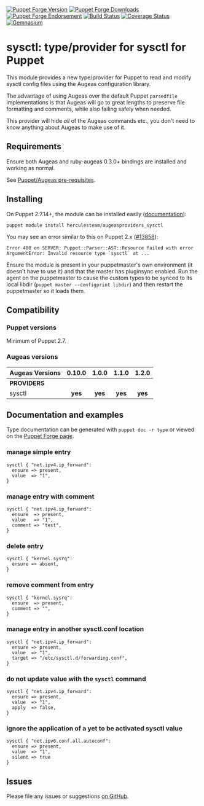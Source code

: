 [![Puppet Forge Version](http://img.shields.io/puppetforge/v/herculesteam/augeasproviders_sysctl.svg)](https://forge.puppetlabs.com/herculesteam/augeasproviders_sysctl)
[![Puppet Forge Downloads](http://img.shields.io/puppetforge/dt/herculesteam/augeasproviders_sysctl.svg)](https://forge.puppetlabs.com/herculesteam/augeasproviders_sysctl)
[![Puppet Forge Endorsement](https://img.shields.io/puppetforge/e/herculesteam/augeasproviders_sysctl.svg)](https://forge.puppetlabs.com/herculesteam/augeasproviders_sysctl)
[![Build Status](https://img.shields.io/travis/hercules-team/augeasproviders_sysctl/master.svg)](https://travis-ci.org/hercules-team/augeasproviders_sysctl)
[![Coverage Status](https://img.shields.io/coveralls/hercules-team/augeasproviders_sysctl.svg)](https://coveralls.io/r/hercules-team/augeasproviders_sysctl)
[![Gemnasium](https://img.shields.io/gemnasium/hercules-team/augeasproviders_sysctl.svg)](https://gemnasium.com/hercules-team/augeasproviders_sysctl)


# sysctl: type/provider for sysctl for Puppet

This module provides a new type/provider for Puppet to read and modify sysctl
config files using the Augeas configuration library.

The advantage of using Augeas over the default Puppet `parsedfile`
implementations is that Augeas will go to great lengths to preserve file
formatting and comments, while also failing safely when needed.

This provider will hide *all* of the Augeas commands etc., you don't need to
know anything about Augeas to make use of it.

## Requirements

Ensure both Augeas and ruby-augeas 0.3.0+ bindings are installed and working as
normal.

See [Puppet/Augeas pre-requisites](http://docs.puppetlabs.com/guides/augeas.html#pre-requisites).

## Installing

On Puppet 2.7.14+, the module can be installed easily ([documentation](http://docs.puppetlabs.com/puppet/latest/reference/modules_installing.html)):

    puppet module install herculesteam/augeasproviders_sysctl

You may see an error similar to this on Puppet 2.x ([#13858](http://projects.puppetlabs.com/issues/13858)):

    Error 400 on SERVER: Puppet::Parser::AST::Resource failed with error ArgumentError: Invalid resource type `sysctl` at ...

Ensure the module is present in your puppetmaster's own environment (it doesn't
have to use it) and that the master has pluginsync enabled.  Run the agent on
the puppetmaster to cause the custom types to be synced to its local libdir
(`puppet master --configprint libdir`) and then restart the puppetmaster so it
loads them.

## Compatibility

### Puppet versions

Minimum of Puppet 2.7.

### Augeas versions

Augeas Versions           | 0.10.0  | 1.0.0   | 1.1.0   | 1.2.0   |
:-------------------------|:-------:|:-------:|:-------:|:-------:|
**PROVIDERS**             |
sysctl                    | **yes** | **yes** | **yes** | **yes** |

## Documentation and examples

Type documentation can be generated with `puppet doc -r type` or viewed on the
[Puppet Forge page](http://forge.puppetlabs.com/herculesteam/augeasproviders_sysctl).


### manage simple entry

    sysctl { "net.ipv4.ip_forward":
      ensure => present,
      value  => "1",
    }

### manage entry with comment

    sysctl { "net.ipv4.ip_forward":
      ensure  => present,
      value   => "1",
      comment => "test",
    }

### delete entry

    sysctl { "kernel.sysrq":
      ensure => absent,
    }

### remove comment from entry

    sysctl { "kernel.sysrq":
      ensure  => present,
      comment => "",
    }

### manage entry in another sysctl.conf location

    sysctl { "net.ipv4.ip_forward":
      ensure => present,
      value  => "1",
      target => "/etc/sysctl.d/forwarding.conf",
    }

### do not update value with the `sysctl` command

    sysctl { "net.ipv4.ip_forward":
      ensure => present,
      value  => "1",
      apply  => false,
    }

### ignore the application of a yet to be activated sysctl value

    sysctl { "net.ipv6.conf.all.autoconf":
      ensure => present,
      value  => "1",
      silent => true
    }

## Issues

Please file any issues or suggestions [on GitHub](https://github.com/hercules-team/augeasproviders_sysctl/issues).
